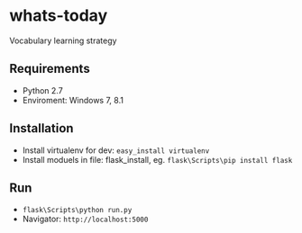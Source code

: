 # whats-today
Vocabulary learning strategy

## Requirements
* Python 2.7
* Enviroment: Windows 7, 8.1

## Installation
* Install virtualenv for dev: ``` easy_install virtualenv ```
* Install moduels in file: flask_install, eg. ``` flask\Scripts\pip install flask ```

## Run
* ``` flask\Scripts\python run.py ```
* Navigator: ``` http://localhost:5000  ```
